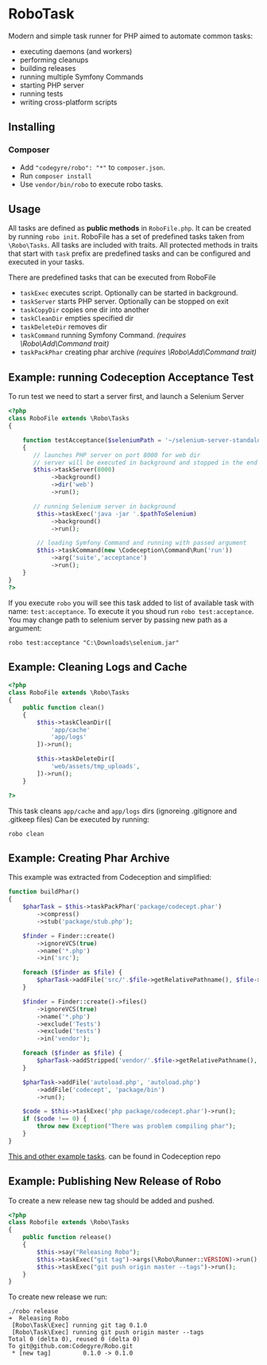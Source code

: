 RoboTask
====

Modern and simple task runner for PHP aimed to automate common tasks:

* executing daemons (and workers)
* performing cleanups
* building releases
* running multiple Symfony Commands
* starting PHP server
* running tests
* writing cross-platform scripts

## Installing

### Composer

* Add `"codegyre/robo": "*"` to `composer.json`.
* Run `composer install`
* Use `vendor/bin/robo` to execute robo tasks.

## Usage

All tasks are defined as **public methods** in `RoboFile.php`. It can be created by running `robo init`.
RoboFile has a set of predefined tasks taken from `\Robo\Tasks`. All tasks are included with traits.
All protected methods in traits that start with `task` prefix are predefined tasks and can be configured and executed in your tasks.

There are predefined tasks that can be executed from RoboFile

* `taskExec` executes script. Optionally can be started in background.
* `taskServer` starts PHP server. Optionally can be stopped on exit
* `taskCopyDir` copies one dir into another
* `taskCleanDir` empties specified dir
* `taskDeleteDir` removes dir
* `taskCommand` running Symfony Command. *(requires \Robo\Add\Command trait)*
* `taskPackPhar` creating phar archive *(requires \Robo\Add\Command trait)*

## Example: running Codeception Acceptance Test

To run test we need to start a server first, and launch a Selenium Server

``` php
<?php
class RoboFile extends \Robo\Tasks
{

    function testAcceptance($seleniumPath = '~/selenium-server-standalone-2.39.0.jar')
    {
       // launches PHP server on port 8000 for web dir
       // server will be executed in background and stopped in the end
       $this->taskServer(8000)
            ->background()
            ->dir('web')
            ->run();

       // running Selenium server in background
        $this->taskExec('java -jar '.$pathToSelenium)
            ->background()
            ->run();

        // loading Symfony Command and running with passed argument
        $this->taskCommand(new \Codeception\Command\Run('run'))
            ->arg('suite','acceptance')
            ->run();
    }
}
?>
```

If you execute `robo` you will see this task added to list of available task with name: `test:acceptance`.
To execute it you shoud run `robo test:acceptance`. You may change path to selenium server by passing new path as a argument:

```
robo test:acceptance "C:\Downloads\selenium.jar"
```

## Example: Cleaning Logs and Cache

``` php
<?php
class RoboFile extends \Robo\Tasks
{
    public function clean()
    {
        $this->taskCleanDir([
            'app/cache'
            'app/logs'
        ])->run();

        $this->taskDeleteDir([
            'web/assets/tmp_uploads',
        ])->run();
    }

?>
```

This task cleans `app/cache` and `app/logs` dirs (ignoreing .gitignore and .gitkeep files)
Can be executed by running:

```
robo clean
```

## Example: Creating Phar Archive

This example was extracted from Codeception and simplified:

``` php
function buildPhar()
{
    $pharTask = $this->taskPackPhar('package/codecept.phar')
        ->compress()
        ->stub('package/stub.php');

    $finder = Finder::create()
        ->ignoreVCS(true)
        ->name('*.php')
        ->in('src');

    foreach ($finder as $file) {
        $pharTask->addFile('src/'.$file->getRelativePathname(), $file->getRealPath());
    }

    $finder = Finder::create()->files()
        ->ignoreVCS(true)
        ->name('*.php')
        ->exclude('Tests')
        ->exclude('tests')
        ->in('vendor');

    foreach ($finder as $file) {
        $pharTask->addStripped('vendor/'.$file->getRelativePathname(), $file->getRealPath());
    }

    $pharTask->addFile('autoload.php', 'autoload.php')
        ->addFile('codecept', 'package/bin')
        ->run();

    $code = $this->taskExec('php package/codecept.phar')->run();
    if ($code !== 0) {
        throw new Exception("There was problem compiling phar");
    }
}
```

[This and other example tasks](https://github.com/Codeception/Codeception/blob/2.0-dev/RoboFile.php). can be found in Codeception repo

## Example: Publishing New Release of Robo

To create a new release new tag should be added and pushed.

``` php
<?php
class Robofile extends \Robo\Tasks
{
    public function release()
    {
        $this->say("Releasing Robo");
        $this->taskExec("git tag")->args(\Robo\Runner::VERSION)->run();
        $this->taskExec("git push origin master --tags")->run();
    }
}
```

To create new release we run:

```
./robo release
➜  Releasing Robo
 [Robo\Task\Exec] running git tag 0.1.0
 [Robo\Task\Exec] running git push origin master --tags
Total 0 (delta 0), reused 0 (delta 0)
To git@github.com:Codegyre/Robo.git
 * [new tag]         0.1.0 -> 0.1.0

```